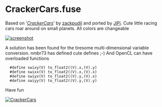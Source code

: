 CrackerCars.fuse
================

Based on '_[CrackerCars](https://www.shadertoy.com/view/4sdXzr)_' by [zackpudil](https://www.shadertoy.com/user/zackpudil) and ported by [JiPi](../../Site/Profiles/JiPi.md). Cute little racing cars roar around on small planets. All colors are changeable

[![screenshot](https://user-images.githubusercontent.com/78935215/108132260-d41b9880-70b2-11eb-8426-f612cfd63cd8.PNG)](https://github.com/nmbr73/Shadertoys/blob/main/PlanetShader/CrackerCars.fuse)


A solution has been found for the tiresome multi-dimensional variable conversion. nmbr73 has defined cute defines ;-)
And OpenCL can have overloaded functions

```
  #define swixy(V) to_float2((V).x,(V).y)
  #define swixx(V) to_float2((V).x,(V).x)
  #define swiyx(V) to_float2((V).y,(V).x)
  #define swiyy(V) to_float2((V).y,(V).y)
```
Have fun

[![CrackerCars](https://user-images.githubusercontent.com/78935215/108132745-b00c8700-70b3-11eb-97f1-8b6e9dcec3ca.gif)](https://www.shadertoy.com/embed/4sdXzr?gui=true&t=10&paused=true&muted=false)
